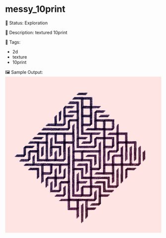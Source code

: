 # messy_10print

🧪 Status: Exploration

📎 Description: textured 10print 

🎨 Tags: 
- 2d
- texture
- 10print

🖼️ Sample Output:  
<img src="lineStudy_1657075566748.webp" alt="messy_10print Sample Output" width="800" />

